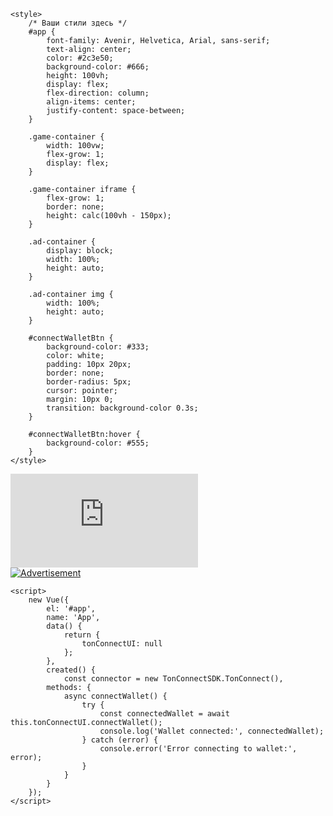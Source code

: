 <!DOCTYPE html>
<html lang="en">

<head>
    <meta charset="UTF-8">
    <meta name="viewport" content="width=device-width, initial-scale=1.0">
    <title>Ваше название страницы</title>
    <!-- Подключение Vue.js через CDN -->
    <script src="https://cdn.jsdelivr.net/npm/vue@2.6.14/dist/vue.js"></script>
    <!-- Предполагаемое подключение TonConnectUI. Убедитесь, что ссылка правильная. -->
   <script src="https://unpkg.com/@tonconnect/sdk@latest/dist/tonconnect-sdk.min.js"></script>

    <style>
        /* Ваши стили здесь */
        #app {
            font-family: Avenir, Helvetica, Arial, sans-serif;
            text-align: center;
            color: #2c3e50;
            background-color: #666;
            height: 100vh;
            display: flex;
            flex-direction: column;
            align-items: center;
            justify-content: space-between;
        }

        .game-container {
            width: 100vw;
            flex-grow: 1;
            display: flex;
        }

        .game-container iframe {
            flex-grow: 1;
            border: none;
            height: calc(100vh - 150px);
        }

        .ad-container {
            display: block;
            width: 100%;
            height: auto;
        }

        .ad-container img {
            width: 100%;
            height: auto;
        }

        #connectWalletBtn {
            background-color: #333;
            color: white;
            padding: 10px 20px;
            border: none;
            border-radius: 5px;
            cursor: pointer;
            margin: 10px 0;
            transition: background-color 0.3s;
        }

        #connectWalletBtn:hover {
            background-color: #555;
        }
    </style>
</head>

<body>
    <div id="app">
        <div class="game-container">
            <iframe src="https://fosiper.com/games/" frameborder="0"></iframe>
        </div>
        <a href="https://www.binance.com/" target="_blank" class="ad-container">
            <img src="https://www.affilibuddy.com/wp-content/uploads/2019/07/binance-referral-program.jpg" alt="Advertisement">
        </a>
        <!-- Добавленная кнопка -->
        <!-- <button id="connectWalletBtn" @click="connectWallet">Подключить кошелек</button> -->
    </div>

    <script>
        new Vue({
            el: '#app',
            name: 'App',
            data() {
                return {
                    tonConnectUI: null
                };
            },
            created() {
                const connector = new TonConnectSDK.TonConnect(),
            methods: {
                async connectWallet() {
                    try {
                        const connectedWallet = await this.tonConnectUI.connectWallet();
                        console.log('Wallet connected:', connectedWallet);
                    } catch (error) {
                        console.error('Error connecting to wallet:', error);
                    }
                }
            }
        });
    </script>
</body>

</html>
